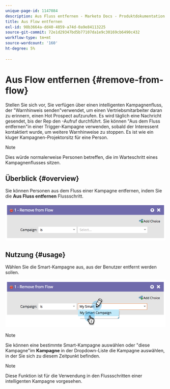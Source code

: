 ```yaml
---
unique-page-id: 1147084
description: Aus Fluss entfernen - Marketo Docs - Produktdokumentation
title: Aus Flow entfernen
exl-id: 98b3664a-dd40-4859-a74d-0a9e84113225
source-git-commit: 72e1d29347bd5b77107da1e9c30169cb6490c432
workflow-type: tm+mt
source-wordcount: '160'
ht-degree: 5%

---
```


# Aus Flow entfernen {#remove-from-flow}

Stellen Sie sich vor, Sie verfügen über einen intelligenten Kampagnenfluss, der &quot;Warnhinweis senden&quot;verwendet, um einen Vertriebsmitarbeiter daran zu erinnern, einen Hot Prospect aufzurufen. Es wird täglich eine Nachricht gesendet, bis der Rep den -Aufruf durchführt. Sie können &quot;Aus dem Fluss entfernen&quot;in einer Trigger-Kampagne verwenden, sobald der Interessent kontaktiert wurde, um weitere Warnhinweise zu stoppen. Es ist wie ein kluger Kampagnen-Projektorsitz für eine Person.

>[!NOTE]
>
>Dies würde normalerweise Personen betreffen, die im Warteschritt eines Kampagnenflusses sitzen.

## Überblick {#overview}

Sie können Personen aus dem Fluss einer Kampagne entfernen, indem Sie die **Aus Fluss entfernen** Flussschritt.

![](assets/image2014-9-22-17-3a10-3a21.png)

## Nutzung {#usage}

Wählen Sie die Smart-Kampagne aus, aus der Benutzer entfernt werden sollen.

![](assets/image2014-9-22-17-3a10-3a28.png)

>[!NOTE]
>
>Sie können eine bestimmte Smart-Kampagne auswählen oder &quot;diese Kampagne&quot;im **Kampagne** in der Dropdown-Liste die Kampagne auswählen, in der Sie sich zu diesem Zeitpunkt befinden.

>[!NOTE]
>
>Diese Funktion ist für die Verwendung in den Flussschritten einer intelligenten Kampagne vorgesehen.
